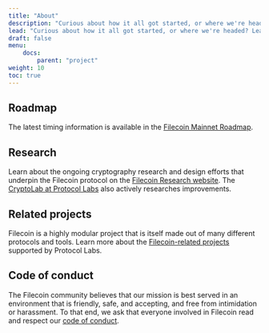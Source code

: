 ```yaml
---
title: "About"
description: "Curious about how it all got started, or where we're headed? Learn about the history, current state, and future trajectory of the Filecoin project here."
lead: "Curious about how it all got started, or where we're headed? Learn about the history, current state, and future trajectory of the Filecoin project here."
draft: false
menu:
    docs:
        parent: "project"
weight: 10
toc: true
---
```


## Roadmap

The latest timing information is available in the [Filecoin Mainnet Roadmap](https://app.instagantt.com/shared/s/1152992274307505/latest).

## Research

Learn about the ongoing cryptography research and design efforts that underpin the Filecoin protocol on the [Filecoin Research website](https://research.filecoin.io/). The [CryptoLab at Protocol Labs](https://research.protocol.ai/groups/cryptolab/) also actively researches improvements.

## Related projects

Filecoin is a highly modular project that is itself made out of many different protocols and tools. Learn more about the [Filecoin-related projects](https://docs.filecoin.io/project/related-projects/) supported by Protocol Labs.

## Code of conduct

The Filecoin community believes that our mission is best served in an environment that is friendly, safe, and accepting, and free from intimidation or harassment. To that end, we ask that everyone involved in Filecoin read and respect our [code of conduct](https://github.com/filecoin-project/community/blob/master/CODE_OF_CONDUCT.md).
